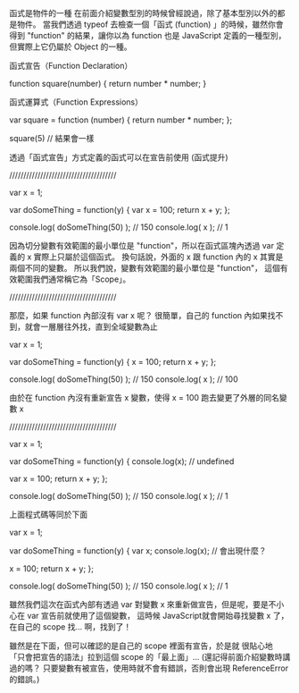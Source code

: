 函式是物件的一種
在前面介紹變數型別的時候曾經說過，除了基本型別以外的都是物件。
當我們透過 typeof 去檢查一個「函式 (function) 」的時候，雖然你會得到 "function" 的結果，讓你以為 function 也是 JavaScript 定義的一種型別，但實際上它仍屬於 Object 的一種。

函式宣告（Function Declaration）

function square(number) {
  return number * number;
}

函式運算式（Function Expressions）

var square = function (number) {
  return number * number;
};

square(5)    // 結果會一樣

透過「函式宣告」方式定義的函式可以在宣告前使用 (函式提升) 

//////////////////////////////////////

var x = 1;

var doSomeThing = function(y) {
  var x = 100;
  return x + y;
};

console.log( doSomeThing(50) );   // 150
console.log( x );  // 1

因為切分變數有效範圍的最小單位是 "function"，所以在函式區塊內透過 var 定義的 x 實際上只屬於這個函式。
換句話說，外面的 x 跟 function 內的 x 其實是兩個不同的變數。
所以我們說，變數有效範圍的最小單位是 "function"， 這個有效範圍我們通常稱它為「Scope」。

//////////////////////////////////////

那麼，如果 function 內部沒有 var x 呢？
很簡單，自己的 function 內如果找不到，就會一層層往外找，直到全域變數為止

var x = 1;

var doSomeThing = function(y) {
  x = 100;
  return x + y;
};

console.log( doSomeThing(50) );   // 150
console.log( x );                 // 100

由於在 function 內沒有重新宣告 x 變數，使得 x = 100 跑去變更了外層的同名變數 x

//////////////////////////////////////

var x = 1;

var doSomeThing = function(y) {
  console.log(x);   // undefined

  var x = 100;
  return x + y;
};

console.log( doSomeThing(50) );   // 150
console.log( x );                 // 1

上面程式碼等同於下面

var x = 1;

var doSomeThing = function(y) {
  var x;
  console.log(x);   // 會出現什麼？

  x = 100;
  return x + y;
};

console.log( doSomeThing(50) );   // 150
console.log( x );                 // 1

雖然我們這次在函式內部有透過 var 對變數 x 來重新做宣告，但是呢，要是不小心在 var 宣告前就使用了這個變數，
這時候 JavaScript就會開始尋找變數 x 了，在自己的 scope 找... 啊，找到了！

雖然是在下面，但可以確認的是自己的 scope 裡面有宣告，於是就 很貼心地 「只會把宣告的語法」拉到這個 scope 的「最上面」...
(還記得前面介紹變數時講過的嗎？ 只要變數有被宣告，使用時就不會有錯誤，否則會出現 ReferenceError 的錯誤。)

